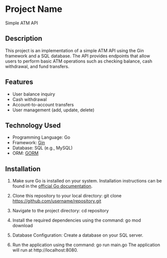 # Project Name

Simple ATM API

## Description

This project is an implementation of a simple ATM API using the Gin framework and a SQL database. The API provides endpoints that allow users to perform basic ATM operations such as checking balance, cash withdrawal, and fund transfers.

## Features

- User balance inquiry
- Cash withdrawal
- Account-to-account transfers
- User management (add, update, delete)

## Technology Used

- Programming Language: Go
- Framework: [Gin](https://github.com/gin-gonic/gin)
- Database: SQL (e.g., MySQL)
- ORM: [GORM](https://gorm.io)

## Installation

1. Make sure Go is installed on your system. Installation instructions can be found in the [official Go documentation](https://golang.org/doc/install).

2. Clone this repository to your local directory:
   git clone https://github.com/username/repository.git

3. Navigate to the project directory:
  cd repository

4. Install the required dependencies using the command:
  go mod download

5. Database Configuration:
  Create a database on your SQL server.
  
6. Run the application using the command:
  go run main.go
  The application will run at http://localhost:8080.
